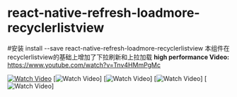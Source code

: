 # react-native-refresh-loadmore-recyclerlistview
#安装
install --save react-native-refresh-loadmore-recyclerlistview
本组件在recyclerlistview的基础上增加了下拉刷新和上拉加载
**high performance Video:** https://www.youtube.com/watch?v=Tnv4HMmPgMc

[![Watch Video](https://img.youtube.com/vi/Tnv4HMmPgMc/0.jpg)](https://www.youtube.com/watch?v=Tnv4HMmPgMc)
[![Watch Video](./ios1.png)]
[![Watch Video](./ios2.png)]
[![Watch Video](./android1.png)]
[![Watch Video](./android2.png)]
